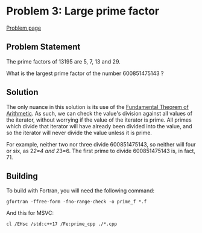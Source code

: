 
# Problem 3: Large prime factor

[Problem page](https://projecteuler.net/problem=3)

## Problem Statement

The prime factors of 13195 are 5, 7, 13 and 29.

What is the largest prime factor of the number 600851475143 ?

## Solution

The only nuance in this solution is its use of the [Fundamental Theorem of Arithmetic](https://en.wikipedia.org/wiki/Fundamental_theorem_of_arithmetic). As such, we can check the value's division against all values of the iterator, without worrying if the value of the iterator is prime. All primes which divide that iterator will have already been divided into the value, and so the iterator will never divide the value unless it is prime.

For example, neither two nor three divide 600851475143, so neither will four or six, as 2*2=4 and 2*3=6. The first prime to divide 600851475143 is, in fact, 71.

## Building

To build with Fortran, you will need the following command:

```shell
gfortran -ffree-form -fno-range-check -o prime_f *.f
```

And this for MSVC:

```shell
cl /EHsc /std:c++17 /Fe:prime_cpp ./*.cpp
```
